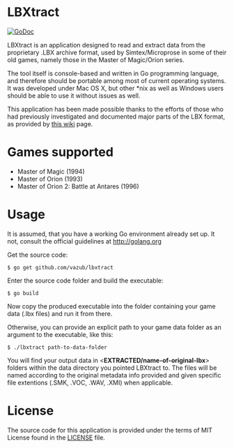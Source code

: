# LBXtract #
[![GoDoc](https://godoc.org/github.com/vazub/lbxtract?status.svg)](https://godoc.org/github.com/vazub/lbxtract)

LBXtract is an application designed to read and extract data from the proprietary .LBX archive format, used by Simtex/Microprose in some of their old games, namely those in the Master of Magic/Orion series.

The tool itself is console-based and written in Go programming language, and therefore should be portable among most of current operating systems. It was developed under Mac OS X, but other *nix as well as Windows users should be able to use it without issues as well.

This application has been made possible thanks to the efforts of those who had previously investigated and documented major parts of the LBX format, as provided by [this wiki](http://www.shikadi.net/moddingwiki/LBX_Format) page.

# Games supported #
- Master of Magic (1994)
- Master of Orion (1993)
- Master of Orion 2: Battle at Antares (1996)

# Usage #
It is assumed, that you have a working Go environment already set up. It not, consult the official guidelines at http://golang.org

Get the source code:

```
$ go get github.com/vazub/lbxtract
```
Enter the source code folder and build the executable:
```
$ go build
```
Now copy the produced executable into the folder containing your game data (.lbx files) and run it from there.

Otherwise, you can provide an explicit path to your game data folder as an argument to the executable, like this:
```
$ ./lbxtract path-to-data-folder
```
You will find your output data in <**EXTRACTED/name-of-original-lbx**> folders within the data directory you pointed LBXtract to. The files will be named according to the original metadata info provided and given specific file extentions (.SMK, .VOC, .WAV, .XMI) when applicable.

# License #
The source code for this application is provided under the terms of MIT License found in the [LICENSE](./LICENSE) file.